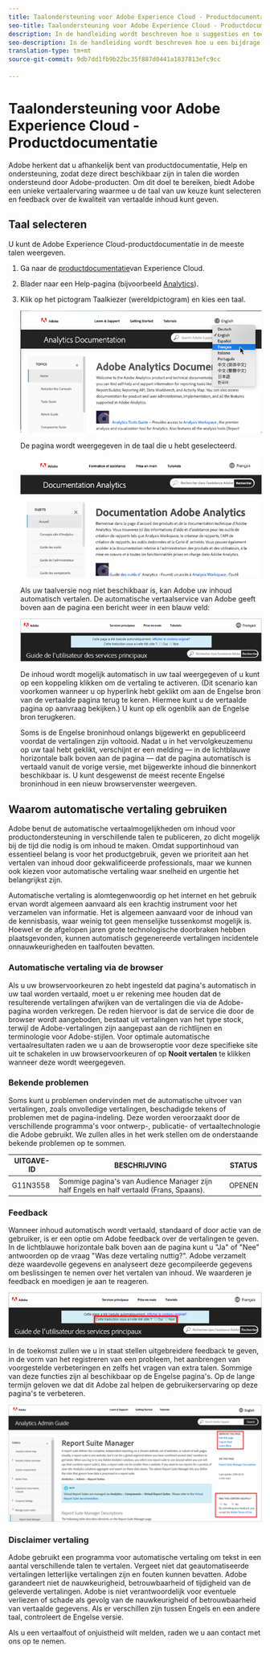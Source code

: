 ```yaml
---
title: Taalondersteuning voor Adobe Experience Cloud - Productdocumentatie
seo-title: Taalondersteuning voor Adobe Experience Cloud - Productdocumentatie
description: In de handleiding wordt beschreven hoe u suggesties en toevoegingen kunt toevoegen aan de documentatiesite van Adobe.
seo-description: In de handleiding wordt beschreven hoe u een bijdrage kunt leveren aan de technische documentatie van [!UICONTROL Adobe Experience Cloud].
translation-type: tm+mt
source-git-commit: 9db7dd1fb9b22bc35f887d0441a1837813efc9cc

---
```



# Taalondersteuning voor Adobe Experience Cloud - Productdocumentatie

Adobe herkent dat u afhankelijk bent van productdocumentatie, Help en ondersteuning, zodat deze direct beschikbaar zijn in talen die worden ondersteund door Adobe-producten. Om dit doel te bereiken, biedt Adobe een unieke vertaalervaring waarmee u de taal van uw keuze kunt selecteren en feedback over de kwaliteit van vertaalde inhoud kunt geven.

## Taal selecteren

U kunt de Adobe Experience Cloud-productdocumentatie in de meeste talen weergeven.

1. Ga naar de [productdocumentatie](https://helpx.adobe.com/support/experience-cloud.html)van Experience Cloud.

1. Blader naar een Help-pagina (bijvoorbeeld [Analytics](https://docs.adobe.com/content/help/en/analytics/landing/home.html)).

1. Klik op het pictogram Taalkiezer (wereldpictogram) en kies een taal.

   ![Taalkiezer](assets/language-dropdown.png)

   De pagina wordt weergegeven in de taal die u hebt geselecteerd.

   ![Vertaalde pagina](assets/french.png)

   Als uw taalversie nog niet beschikbaar is, kan Adobe uw inhoud automatisch vertalen. De automatische vertaalservice van Adobe geeft boven aan de pagina een bericht weer in een blauw veld:

   ![Vertaalbericht](assets/machine-translation-message.png)

   De inhoud wordt mogelijk automatisch in uw taal weergegeven of u kunt op een koppeling klikken om de vertaling te activeren. (Dit scenario kan voorkomen wanneer u op hyperlink hebt geklikt om aan de Engelse bron van de vertaalde pagina terug te keren. Hiermee kunt u de vertaalde pagina op aanvraag bekijken.) U kunt op elk ogenblik aan de Engelse bron terugkeren.

   Soms is de Engelse broninhoud onlangs bijgewerkt en gepubliceerd voordat de vertalingen zijn voltooid. Nadat u in het vervolgkeuzemenu op uw taal hebt geklikt, verschijnt er een melding — in de lichtblauwe horizontale balk boven aan de pagina — dat de pagina automatisch is vertaald vanuit de vorige versie, met bijgewerkte inhoud die binnenkort beschikbaar is. U kunt desgewenst de meest recente Engelse broninhoud in een nieuw browservenster weergeven.

## Waarom automatische vertaling gebruiken

Adobe benut de automatische vertaalmogelijkheden om inhoud voor productondersteuning in verschillende talen te publiceren, zo dicht mogelijk bij de tijd die nodig is om inhoud te maken. Omdat supportinhoud van essentieel belang is voor het productgebruik, geven we prioriteit aan het vertalen van inhoud door gekwalificeerde professionals, maar we kunnen ook kiezen voor automatische vertaling waar snelheid en urgentie het belangrijkst zijn.

Automatische vertaling is alomtegenwoordig op het internet en het gebruik ervan wordt algemeen aanvaard als een krachtig instrument voor het verzamelen van informatie. Het is algemeen aanvaard voor de inhoud van de kennisbasis, waar weinig tot geen menselijke tussenkomst mogelijk is. Hoewel er de afgelopen jaren grote technologische doorbraken hebben plaatsgevonden, kunnen automatisch gegenereerde vertalingen incidentele onnauwkeurigheden en taalfouten bevatten.

### Automatische vertaling via de browser

Als u uw browservoorkeuren zo hebt ingesteld dat pagina&#39;s automatisch in uw taal worden vertaald, moet u er rekening mee houden dat de resulterende vertalingen afwijken van de vertalingen die via de Adobe-pagina worden verkregen. De reden hiervoor is dat de service die door de browser wordt aangeboden, bestaat uit vertalingen van het type stock, terwijl de Adobe-vertalingen zijn aangepast aan de richtlijnen en terminologie voor Adobe-stijlen. Voor optimale automatische vertaalresultaten raden we u aan de browseroptie voor deze specifieke site uit te schakelen in uw browservoorkeuren of op **Nooit vertalen** te klikken wanneer deze wordt weergegeven.

### Bekende problemen

Soms kunt u problemen ondervinden met de automatische uitvoer van vertalingen, zoals onvolledige vertalingen, beschadigde tekens of problemen met de pagina-indeling. Deze worden veroorzaakt door de verschillende programma&#39;s voor ontwerp-, publicatie- of vertaaltechnologie die Adobe gebruikt. We zullen alles in het werk stellen om de onderstaande bekende problemen op te sommen.

| **UITGAVE-ID** | **BESCHRIJVING** | **STATUS** |
|--------------|-------------------------------------------------------------------------------------|------------|
| G11N3558 | Sommige pagina&#39;s van Audience Manager zijn half Engels en half vertaald (Frans, Spaans). | OPENEN |

### Feedback

Wanneer inhoud automatisch wordt vertaald, standaard of door actie van de gebruiker, is er een optie om Adobe feedback over de vertalingen te geven. In de lichtblauwe horizontale balk boven aan de pagina kunt u &quot;Ja&quot; of &quot;Nee&quot; antwoorden op de vraag &quot;Was deze vertaling nuttig?&quot;. Adobe verzamelt deze waardevolle gegevens en analyseert deze gecompileerde gegevens om beslissingen te nemen over het vertalen van inhoud. We waarderen je feedback en moedigen je aan te reageren.

![Feedback](assets/machine-translation-feedback.png)

In de toekomst zullen we u in staat stellen uitgebreidere feedback te geven, in de vorm van het registreren van een probleem, het aanbrengen van voorgestelde verbeteringen en zelfs het vragen van extra talen. Sommige van deze functies zijn al beschikbaar op de Engelse pagina&#39;s. Op de lange termijn geloven we dat dit Adobe zal helpen de gebruikerservaring op deze pagina&#39;s te verbeteren.

![Deze pagina verbeteren](assets/feedback.png)

### Disclaimer vertaling

Adobe gebruikt een programma voor automatische vertaling om tekst in een aantal verschillende talen te vertalen. Vergeet niet dat geautomatiseerde vertalingen letterlijke vertalingen zijn en fouten kunnen bevatten. Adobe garandeert niet de nauwkeurigheid, betrouwbaarheid of tijdigheid van de geleverde vertalingen. Adobe is niet verantwoordelijk voor eventuele verliezen of schade als gevolg van de nauwkeurigheid of betrouwbaarheid van vertaalde gegevens. Als er verschillen zijn tussen Engels en een andere taal, controleert de Engelse versie.

Als u een vertaalfout of onjuistheid wilt melden, raden we u aan contact met ons op te nemen.
